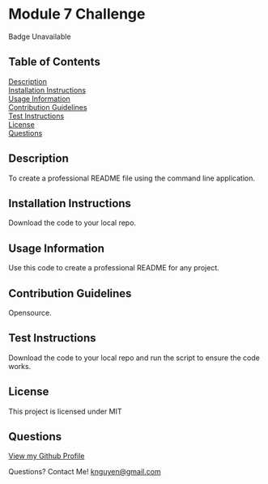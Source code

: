 # Module 7 Challenge

Badge Unavailable

## Table of Contents
[Description](#description)<br />
[Installation Instructions](#installation-instructions)<br />
[Usage Information](#usage-information)<br />
[Contribution Guidelines](#contribution-guidelines)<br />
[Test Instructions](#test-instructions)<br />
[License](#license)<br />
[Questions](#questions)<br />

## Description
To create a professional README file using the command line application.

## Installation Instructions
Download the code to your local repo.

## Usage Information
Use this code to create a professional README for any project. 

## Contribution Guidelines
Opensource.

## Test Instructions
Download the code to your local repo and run the script to ensure the code works.

## License
This project is licensed under MIT



## Questions
[View my Github Profile](https://github.com/ProgramWithKimta)

Questions? Contact Me! [knguyen@gmail.com](mailto:knguyen@gmail.com)
